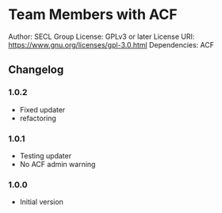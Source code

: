 # Team Members with ACF

Author: SECL Group
License: GPLv3 or later
License URI: https://www.gnu.org/licenses/gpl-3.0.html
Dependencies: ACF

## Changelog

### 1.0.2
- Fixed updater
- refactoring

### 1.0.1
- Testing updater
- No ACF admin warning

### 1.0.0
- Initial version
